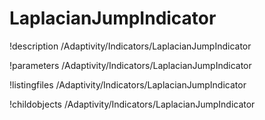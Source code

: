 <!-- MOOSE Documentation Stub: Remove this when content is added. -->

# LaplacianJumpIndicator
!description /Adaptivity/Indicators/LaplacianJumpIndicator

!parameters /Adaptivity/Indicators/LaplacianJumpIndicator

!listingfiles /Adaptivity/Indicators/LaplacianJumpIndicator

!childobjects /Adaptivity/Indicators/LaplacianJumpIndicator
